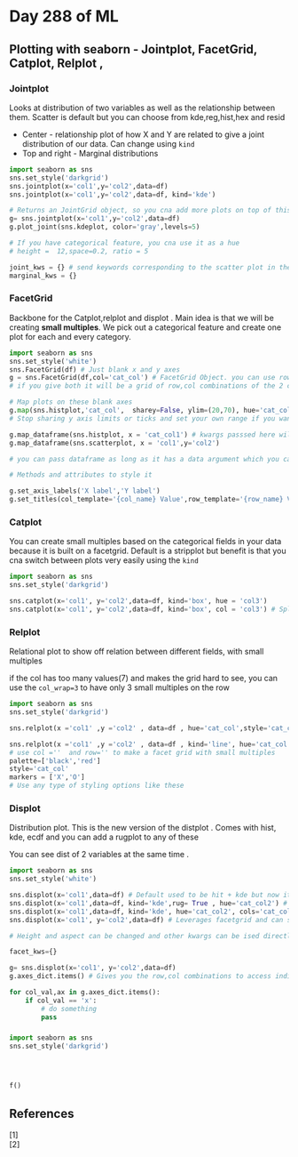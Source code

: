 # Day 288 of ML 

## Plotting with seaborn - Jointplot, FacetGrid, Catplot, Relplot , 

### Jointplot

 Looks at distribution of two variables as well as the relationship between them. Scatter is default but you can choose from kde,reg,hist,hex and resid
 
 * Center -  relationship plot of how X and Y are related to give a joint distribution of our data. Can change using `kind`
 * Top and right - Marginal distributions  

```python
import seaborn as sns
sns.set_style('darkgrid')
sns.jointplot(x='col1',y='col2',data=df)
sns.jointplot(x='col1',y='col2',data=df, kind='kde')

# Returns an JointGrid object, so you cna add more plots on top of this 
g= sns.jointplot(x='col1',y='col2',data=df)
g.plot_joint(sns.kdeplot, color='gray',levels=5)

# If you have categorical feature, you cna use it as a hue
# height =  12,space=0.2, ratio = 5

joint_kws = {} # send keywords corresponding to the scatter plot in the center
marginal_kws = {}

```


### FacetGrid

Backbone for the Catplot,relplot and displot . Main idea is that we will be creating **small multiples**. We pick out a categorical feature and create one plot for each and every category.  

```python
import seaborn as sns
sns.set_style('white')
sns.FacetGrid(df) # Just blank x and y axes 
g = sns.FacetGrid(df,col='cat_col') # FacetGrid Object. you can use row as well instead of col to have vertical plots 
# if you give both it will be a grid of row,col combinations of the 2 categorical column values 

# Map plots on these blank axes 
g.map(sns.histplot,'cat_col',  sharey=False, ylim=(20,70), hue='cat_col2') # hue needs to be here and not in subsequent ones
# Stop sharing y axis limits or ticks and set your own range if you want uniformity with ylim 

g.map_dataframe(sns.histplot, x = 'cat_col1') # kwargs passsed here will  be specific to the plots here 
g.map_dataframe(sns.scatterplot, x = 'col1',y='col2') 

# you can pass dataframe as long as it has a data argument which you can customize

# Methods and attributes to style it 

g.set_axis_labels('X label','Y label')
g.set_titles(col_template='{col_name} Value',row_template='{row_name} Value')

```


### Catplot

You can create small multiples based on the categorical fields in your data because it is built on a facetgrid. Default is a stripplot but benefit is that you cna switch between plots very easily using the `kind`

```python
import seaborn as sns
sns.set_style('darkgrid')

sns.catplot(x='col1', y='col2',data=df, kind='box', hue = 'col3')
sns.catplot(x='col1', y='col2',data=df, kind='box', col = 'col3') # Split into small multiples along x axis. Row for y axis and both for grid

```


### Relplot 

Relational plot to show off relation between different fields,  with small multiples

if the col has too many values(7) and makes the grid hard to see, you can use the `col_wrap=3` to have only 3 small multiples on the row

```python
import seaborn as sns
sns.set_style('darkgrid')

sns.relplot(x ='col1' ,y ='col2' , data=df , hue='cat_col',style='cat_col', size='cat_col') #  size and stye can also modify themselves and related to categorical values in the hue field 

sns.relplot(x ='col1' ,y ='col2' , data=df , kind='line', hue='cat_col',style='cat_col', size='cat_col') # to change plot type 
# use col =''  and row='' to make a facet grid with small multiples 
palette=['black','red']
style='cat_col'
markers = ['X','O']
# Use any type of styling options like these 

```


### Displot

Distribution plot. This is the new version of the distplot . Comes with hist, kde, ecdf and you can add a rugplot to any of these

You can see dist of 2 variables at the same time . 

```python
import seaborn as sns
sns.set_style('white')

sns.displot(x='col1',data=df) # Default used to be hit + kde but now it isn't, you use kind = 'kde' / 'ecdf'
sns.displot(x='col1',data=df, kind='kde',rug= True , hue='cat_col2') # adding rug plot at hte bottom
sns.displot(x='col1',data=df, kind='kde', hue='cat_col2', cols='cat_col2') 
sns.displot(x='col1', y='col2',data=df) # Leverages facetgrid and can show 2 variables at a time too

# Height and aspect can be changed and other kwargs can be ised directly as arguments based on the corresponding plot

facet_kws={}

g= sns.displot(x='col1', y='col2',data=df)
g.axes_dict.items() # Gives you the row,col combinations to access individually

for col_val,ax in g.axes_dict.items():
    if col_val == 'x':
        # do something
        pass

```


###

```python
import seaborn as sns
sns.set_style('darkgrid')




f()
```

**References**
------------
[1]  
[2]